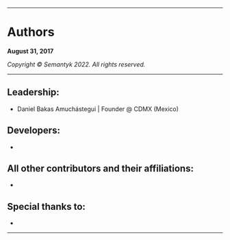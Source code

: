 ***
# Authors

**August 31, 2017**

*Copyright © Semantyk 2022. All rights reserved.*
***

## Leadership:
* Daniel Bakas Amuchástegui | Founder @ CDMX (Mexico)

## Developers:
*

## All other contributors and their affiliations:
*

## Special thanks to:
*

***